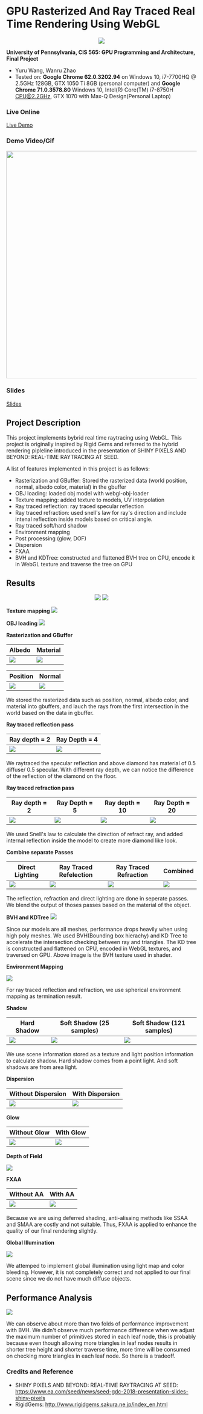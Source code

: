 GPU Rasterized And Ray Traced Real Time Rendering Using WebGL
======================
<p align="middle">
  <img src="images/cover2.png"/>
</p>

**University of Pennsylvania, CIS 565: GPU Programming and Architecture, Final Project**

* Yuru Wang, Wanru Zhao
* Tested on: **Google Chrome 62.0.3202.94** on Windows 10, i7-7700HQ @ 2.5GHz 128GB, GTX 1050 Ti 8GB (personal computer) and **Google Chrome 71.0.3578.80** Windows 10, Intel(R) Core(TM) i7-8750H CPU@2.2GHz, GTX 1070 with Max-Q Design(Personal Laptop)

### Live Online
[Live Demo](https://wanruzhao.github.io/CIS565-Final-Project/)

### Demo Video/Gif
<p align="middle">
  <img src="images/demo1.gif" width="600"/>
</p>

### Slides
[Slides](https://docs.google.com/presentation/d/1IV-hGhshcx--qwChoxhV8sUtsPJW2yRIfDSoRfvkCAE/edit?usp=sharing)

## Project Description ##
This project implements bybrid real time raytracing using WebGL. This project is originally inspired by Rigid Gems and referred to the hybrid rendering pipleline introduced in the presentation of SHINY PIXELS AND BEYOND: REAL-TIME RAYTRACING AT SEED.

A list of features implemented in this project is as follows:
* Rasterization and GBuffer: Stored the rasterized data (world position, normal, albedo color, material) in the gbuffer
* OBJ loading: loaded obj model with webgl-obj-loader
* Texture mapping: added texture to models, UV interpolation
* Ray traced reflection: ray traced specular reflection
* Ray traced refraction: used snell's law for ray's direction and include intenal reflection inside models based on critical angle.
* Ray traced soft/hard shadow
* Environment mapping
* Post processing (glow, DOF)
* Dispersion
* FXAA
* BVH and KDTree: constructed and flattened BVH tree on CPU, encode it in WebGL texture and traverse the tree on GPU

## Results ##

<p align="middle">
  <img src="images/cover1.png"/>
  <img src="images/cover3.png"/>
</p>


**Texture mapping**
![](images/texture.png)


**OBJ loading**
![](images/objLoading.png)


**Rasterization and GBuffer**

| Albedo | Material |
|------|------|
| ![](images/albedo.png) | ![](images/material.png) |

| Position | Normal |
|------|------|
| ![](images/position.png) | ![](images/normal.png) |

We stored the rasterized data such as position, normal, albedo color, and material into gbuffers, and lauch the rays from the first intersection in the world based on the data in gbuffer.

**Ray traced reflection pass**

| Ray depth = 2 | Ray Depth = 4 |
|------|------|
| ![](images/reflect_d_2.png) | ![](images/reflect_d_4.png) |

We raytraced the specular reflection and above diamond has material of 0.5 diffuse/ 0.5 specular. With different ray depth, we can notice the difference of the reflection of the diamond on the floor.

**Ray traced refraction pass**

| Ray depth = 2 | Ray Depth = 5 | Ray depth = 10 | Ray Depth = 20 |
|------|------|------|------|
| ![](images/refract_d_2.png) | ![](images/refract_d_5.png) | ![](images/refract_d_10.png) | ![](images/refract_d_20.png) |

We used Snell's law to calculate the direction of refract ray, and added internal reflection inside the model to create more diamond like look.


**Combine separate Passes**

| Direct Lighting | Ray Traced Refelection | Ray Traced Refraction | Combined |
|------|------|------|------|
| ![](images/deferredPass.png) | ![](images/reflectPass.png) | ![](images/refractPass.png) | ![](images/combined.png) |

The reflection, refraction and direct lighting are done in seperate passes. We blend the output of thoses passes based on the material of the object.

**BVH and KDTree**
![](images/BVH.png)

Since our models are all meshes, performance drops heavily when using high poly meshes. We used BVH(Bounding box hierachy) and KD Tree to accelerate the intersection checking between ray and triangles. The KD tree is constructed and flattened on CPU, encoded in WebGL textures, and traversed on GPU. Above image is the BVH texture used in shader.

**Environment Mapping**

![](images/environment.png)

For ray traced reflection and refraction, we use spherical environment mapping as termination result.

**Shadow**

| Hard Shadow | Soft Shadow (25 samples) | Soft Shadow (121 samples) |
|------|------|------|
| ![](images/hardshadow.png) | ![](images/softshadow_25.png) | ![](images/softshadow_121.png) |

We use scene information stored as a texture and light position information to calculate shadow. Hard shadow comes from a point light. And soft shadows are from area light.

**Dispersion**

| Without Dispersion | With Dispersion |
|------|------|
| ![](images/withoutdis.png) | ![](images/dis.png) |

**Glow**

| Without Glow | With Glow |
|------|------|
| ![](images/withoutglow.png) | ![](images/glow.png) |


**Depth of Field**

![](images/dof.png)

**FXAA**

| Without AA | With AA |
|------|------|
| ![](images/withoutaa.png) | ![](images/aa.png) |

Because we are using deferred shading, anti-alisaing methods like SSAA and SMAA are costly and not suitable. Thus, FXAA is applied to enhance the quality of our final rendering slightly.

**Global Illumination**

![](images/gi.png)

We attemped to implement global illumination using light map and color bleeding. However, it is not completely correct and not applied to our final scene since we do not have much diffuse objects.


## Performance Analysis ##
 ![](images/performance.png) 

We can observe about more than two folds of performance improvement with BVH. We didn't observe much performance difference when we adjust the maximum number of primitives stored in each leaf node, this is probably because even though allowing more triangles in leaf nodes results in shorter tree height and shorter traverse time, more time will be consumed on checking more triangles in each leaf node. So there is a tradeoff.

### Credits and Reference
* SHINY PIXELS AND BEYOND: REAL-TIME RAYTRACING AT SEED: https://www.ea.com/seed/news/seed-gdc-2018-presentation-slides-shiny-pixels
* RigidGems: http://www.rigidgems.sakura.ne.jp/index_en.html



